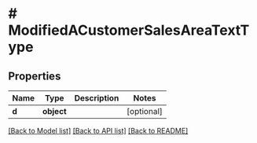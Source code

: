 # # ModifiedACustomerSalesAreaTextType

## Properties

Name | Type | Description | Notes
------------ | ------------- | ------------- | -------------
**d** | **object** |  | [optional]

[[Back to Model list]](../../README.md#models) [[Back to API list]](../../README.md#endpoints) [[Back to README]](../../README.md)
